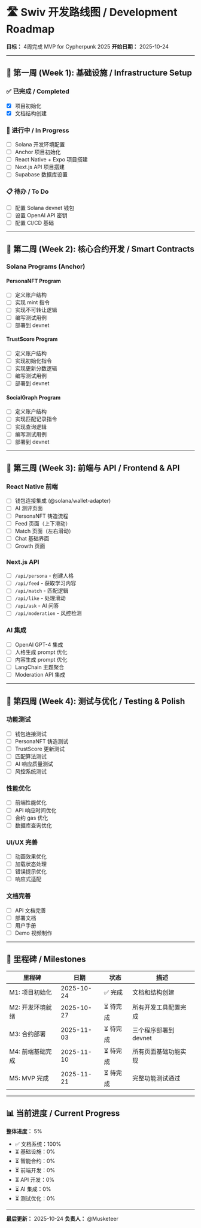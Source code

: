 # 🛣️ Swiv 开发路线图 / Development Roadmap

**目标：** 4周完成 MVP for Cypherpunk 2025
**开始日期：** 2025-10-24

---

## 📅 第一周 (Week 1): 基础设施 / Infrastructure Setup

### ✅ 已完成 / Completed
- [x] 项目初始化
- [x] 文档结构创建

### 🔄 进行中 / In Progress
- [ ] Solana 开发环境配置
- [ ] Anchor 项目初始化
- [ ] React Native + Expo 项目搭建
- [ ] Next.js API 项目搭建
- [ ] Supabase 数据库设置

### 📋 待办 / To Do
- [ ] 配置 Solana devnet 钱包
- [ ] 设置 OpenAI API 密钥
- [ ] 配置 CI/CD 基础

---

## 📅 第二周 (Week 2): 核心合约开发 / Smart Contracts

### Solana Programs (Anchor)

#### PersonaNFT Program
- [ ] 定义账户结构
- [ ] 实现 mint 指令
- [ ] 实现不可转让逻辑
- [ ] 编写测试用例
- [ ] 部署到 devnet

#### TrustScore Program
- [ ] 定义账户结构
- [ ] 实现初始化指令
- [ ] 实现更新分数逻辑
- [ ] 编写测试用例
- [ ] 部署到 devnet

#### SocialGraph Program
- [ ] 定义账户结构
- [ ] 实现匹配记录指令
- [ ] 实现查询逻辑
- [ ] 编写测试用例
- [ ] 部署到 devnet

---

## 📅 第三周 (Week 3): 前端与 API / Frontend & API

### React Native 前端
- [ ] 钱包连接集成 (@solana/wallet-adapter)
- [ ] AI 测评页面
- [ ] PersonaNFT 铸造流程
- [ ] Feed 页面（上下滑动）
- [ ] Match 页面（左右滑动）
- [ ] Chat 基础界面
- [ ] Growth 页面

### Next.js API
- [ ] `/api/persona` - 创建人格
- [ ] `/api/feed` - 获取学习内容
- [ ] `/api/match` - 匹配逻辑
- [ ] `/api/like` - 处理滑动
- [ ] `/api/ask` - AI 问答
- [ ] `/api/moderation` - 风控检测

### AI 集成
- [ ] OpenAI GPT-4 集成
- [ ] 人格生成 prompt 优化
- [ ] 内容生成 prompt 优化
- [ ] LangChain 主题聚合
- [ ] Moderation API 集成

---

## 📅 第四周 (Week 4): 测试与优化 / Testing & Polish

### 功能测试
- [ ] 钱包连接测试
- [ ] PersonaNFT 铸造测试
- [ ] TrustScore 更新测试
- [ ] 匹配算法测试
- [ ] AI 响应质量测试
- [ ] 风控系统测试

### 性能优化
- [ ] 前端性能优化
- [ ] API 响应时间优化
- [ ] 合约 gas 优化
- [ ] 数据库查询优化

### UI/UX 完善
- [ ] 动画效果优化
- [ ] 加载状态处理
- [ ] 错误提示优化
- [ ] 响应式适配

### 文档完善
- [ ] API 文档完善
- [ ] 部署文档
- [ ] 用户手册
- [ ] Demo 视频制作

---

## 🎯 里程碑 / Milestones

| 里程碑 | 日期 | 状态 | 描述 |
|--------|------|------|------|
| M1: 项目初始化 | 2025-10-24 | ✅ 完成 | 文档和结构创建 |
| M2: 开发环境就绪 | 2025-10-27 | ⏳ 待完成 | 所有开发工具配置完成 |
| M3: 合约部署 | 2025-11-03 | ⏳ 待完成 | 三个程序部署到 devnet |
| M4: 前端基础完成 | 2025-11-10 | ⏳ 待完成 | 所有页面基础功能实现 |
| M5: MVP 完成 | 2025-11-21 | ⏳ 待完成 | 完整功能测试通过 |

---

## 📊 当前进度 / Current Progress

**整体进度：** 5%
- ✅ 文档系统：100%
- ⏳ 基础设施：0%
- ⏳ 智能合约：0%
- ⏳ 前端开发：0%
- ⏳ API 开发：0%
- ⏳ AI 集成：0%
- ⏳ 测试优化：0%

---

**最后更新：** 2025-10-24
**负责人：** @Musketeer




